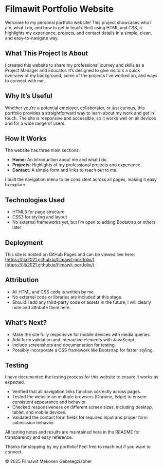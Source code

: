 # Filmawit Portfolio Website

Welcome to my personal portfolio website! This project showcases who I am, what I do, and how to get in touch. Built using HTML and CSS, it highlights my experience, projects, and contact details in a simple, clean, and easy-to-navigate way.

## What This Project Is About

I created this website to share my professional journey and skills as a Project Manager and Educator. It’s designed to give visitors a quick overview of my background, some of the projects I've worked on, and ways to connect with me.

## Why It’s Useful

Whether you’re a potential employer, collaborator, or just curious, this portfolio provides a straightforward way to learn about my work and get in touch. The site is responsive and accessible, so it works well on all devices and for a wide range of users.

## How It Works

The website has three main sections:

- **Home:** An introduction about me and what I do.
- **Projects:** Highlights of my professional projects and experience.
- **Contact:** A simple form and links to reach out to me.

I built the navigation menu to be consistent across all pages, making it easy to explore.

## Technologies Used

- HTML5 for page structure
- CSS3 for styling and layout
- No external frameworks yet, but I’m open to adding Bootstrap or others later

## Deployment

This site is hosted on GitHub Pages and can be viewed live here:  
[https://fila2021.github.io/filmawit-portfolio/](https://fila2021.github.io/filmawit-portfolio/)

## Attribution

- All HTML and CSS code is written by me.
- No external code or libraries are included at this stage.
- Should I add any third-party code or assets in the future, I will clearly note and attribute them here.

## What’s Next?

- Make the site fully responsive for mobile devices with media queries.
- Add form validation and interactive elements with JavaScript.
- Include screenshots and documentation for testing.
- Possibly incorporate a CSS framework like Bootstrap for faster styling.

## Testing

I have documented the testing process for this website to ensure it works as expected.
- Verified that all navigation links function correctly across pages.
- Tested the website on multiple browsers (Chrome, Edge) to ensure consistent appearance and behavior.
- Checked responsiveness on different screen sizes, including desktop, tablet, and mobile devices.
- Validated the contact form fields for required input and proper form submission behavior.

All testing notes and results are maintained here in the README for transparency and easy reference.


Thanks for stopping by my portfolio! Feel free to reach out if you want to connect.

© 2025 Filmawit Mekonen Gebreegziabher
